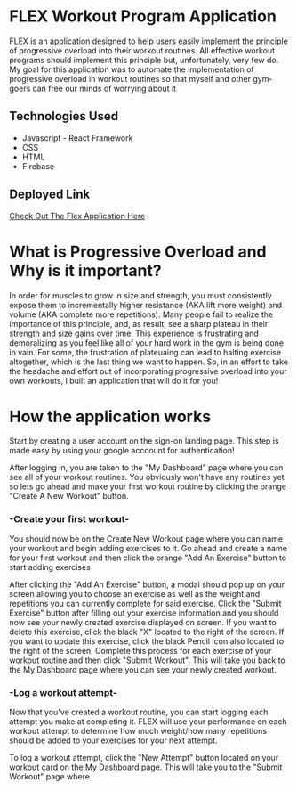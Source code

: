 # FLEX Workout Program Application
FLEX is an application designed to help users easily implement the principle of progressive overload into their workout routines. All effective workout programs should implement this principle but, unfortunately, very few do. My goal for this application was to automate the implementation of progressive overload in workout routines so that myself and other gym-goers can free our minds of worrying about it

## Technologies Used
* Javascript - React Framework
* CSS
* HTML
* Firebase

## Deployed Link

[Check Out The Flex Application Here](https://flex-fdc46.web.app/auth)

# What is Progressive Overload and Why is it important?
In order for muscles to grow in size and strength, you must consistently expose them to incrementally higher resistance (AKA lift more weight) and volume (AKA complete more repetitions). Many people fail to realize the importance of this principle, and, as result, see a sharp plateau in their strength and size gains over time. This experience is frustrating and demoralizing as you feel like all of your hard work in the gym is being done in vain. For some, the frustration of plateuaing can lead to halting exercise altogether, which is the last thing we want to happen. So, in an effort to take the headache and effort out of incorporating progressive overload into your own workouts, I built an application that will do it for you!


# How the application works
Start by creating a user account on the sign-on landing page. This step is made easy by using your google acccount for authentication!

After logging in, you are taken to the "My Dashboard" page where you can see all of your workout routines. You obviously won't have any routines yet so lets go ahead and make your first workout routine by clicking the orange "Create A New Workout" button.

### -Create your first workout-
You should now be on the Create New Workout page where you can name your workout and begin adding exercises to it. Go ahead and create a name for your first workout and then click the orange "Add An Exercise" button to start adding exercises

After clicking the "Add An Exercise" button, a modal should pop up on your screen allowing you to choose an exercise as well as the weight and repetitions you can currently complete for said exercise. Click the "Submit Exercise" button after filling out your exercise information and you should now see your newly created exercise displayed on screen. If you want to delete this exercise, click the black "X" located to the right of the screen. If you want to update this exercise, click the black Pencil Icon also located to the right of the screen. Complete this process for each exercise of your workout routine and then click "Submit Workout". This will take you back to the My Dashboard page where you can see your newly created workout.

### -Log a workout attempt-
Now that you've created a workout routine, you can start logging each attempt you make at completing it. FLEX will use your performance on each workout attempt to determine how much weight/how many repetitions should be added to your exercises for your next attempt. 

To log a workout attempt, click the "New Attempt" button located on your workout card on the My Dashboard page. This will take you to the "Submit Workout" page where 





